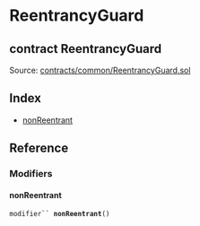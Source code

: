 # ReentrancyGuard

## contract ReentrancyGuard

Source: [contracts/common/ReentrancyGuard.sol](https://github.com/aragon/aragonOS/blob/v4.4.0/contracts/common/ReentrancyGuard.sol)

## Index

* [nonReentrant](reentrancyguard.md#nonreentrant)

## Reference

### Modifiers

#### **nonReentrant** <a href="#nonreentrant" id="nonreentrant"></a>

`modifier`` `**`nonReentrant`**`()`
